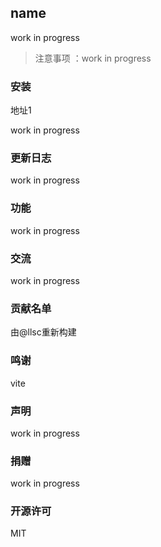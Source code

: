 ## name

work in progress

> 注意事项 ：work in progress

### 安装

地址1

work in progress

### 更新日志

work in progress

### 功能

work in progress

### 交流

work in progress

### 贡献名单

由@llsc重新构建

### 鸣谢

vite

### 声明

work in progress

### 捐赠

work in progress

### 开源许可

MIT
